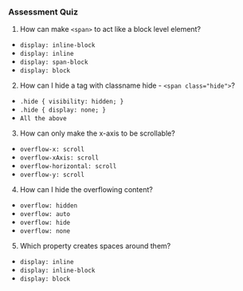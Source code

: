 ### Assessment Quiz

1. How can make `<span>` to act like a block level element?

- `display: inline-block`
- `display: inline`
- `display: span-block`
- `display: block` 

2. How can I hide a tag with classname hide - `<span class="hide">`?

- `.hide { visibility: hidden; }`
- `.hide { display: none; }`
- `All the above` 

3. How can only make the x-axis to be scrollable?

- `overflow-x: scroll` 
- `overflow-xAxis: scroll`
- `overflow-horizontal: scroll`
- `overflow-y: scroll`

4. How can I hide the overflowing content?

- `overflow: hidden` 
- `overflow: auto`
- `overflow: hide`
- `overflow: none`

5. Which property creates spaces around them?

- `display: inline`
- `display: inline-block` 
- `display: block`
